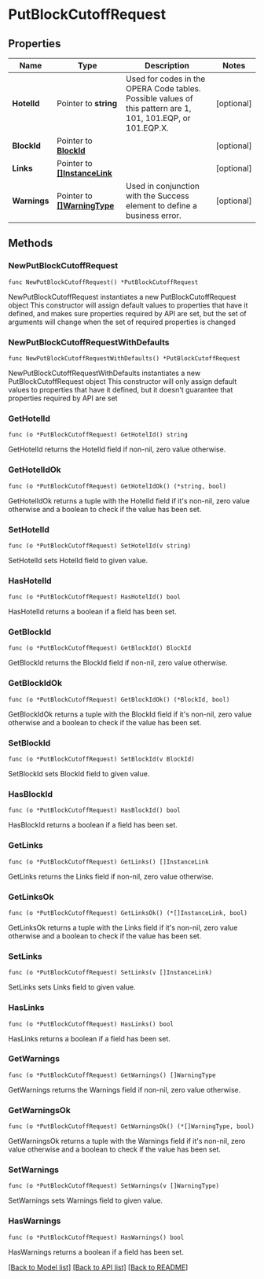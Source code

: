 # PutBlockCutoffRequest

## Properties

Name | Type | Description | Notes
------------ | ------------- | ------------- | -------------
**HotelId** | Pointer to **string** | Used for codes in the OPERA Code tables. Possible values of this pattern are 1, 101, 101.EQP, or 101.EQP.X. | [optional] 
**BlockId** | Pointer to [**BlockId**](BlockId.md) |  | [optional] 
**Links** | Pointer to [**[]InstanceLink**](InstanceLink.md) |  | [optional] 
**Warnings** | Pointer to [**[]WarningType**](WarningType.md) | Used in conjunction with the Success element to define a business error. | [optional] 

## Methods

### NewPutBlockCutoffRequest

`func NewPutBlockCutoffRequest() *PutBlockCutoffRequest`

NewPutBlockCutoffRequest instantiates a new PutBlockCutoffRequest object
This constructor will assign default values to properties that have it defined,
and makes sure properties required by API are set, but the set of arguments
will change when the set of required properties is changed

### NewPutBlockCutoffRequestWithDefaults

`func NewPutBlockCutoffRequestWithDefaults() *PutBlockCutoffRequest`

NewPutBlockCutoffRequestWithDefaults instantiates a new PutBlockCutoffRequest object
This constructor will only assign default values to properties that have it defined,
but it doesn't guarantee that properties required by API are set

### GetHotelId

`func (o *PutBlockCutoffRequest) GetHotelId() string`

GetHotelId returns the HotelId field if non-nil, zero value otherwise.

### GetHotelIdOk

`func (o *PutBlockCutoffRequest) GetHotelIdOk() (*string, bool)`

GetHotelIdOk returns a tuple with the HotelId field if it's non-nil, zero value otherwise
and a boolean to check if the value has been set.

### SetHotelId

`func (o *PutBlockCutoffRequest) SetHotelId(v string)`

SetHotelId sets HotelId field to given value.

### HasHotelId

`func (o *PutBlockCutoffRequest) HasHotelId() bool`

HasHotelId returns a boolean if a field has been set.

### GetBlockId

`func (o *PutBlockCutoffRequest) GetBlockId() BlockId`

GetBlockId returns the BlockId field if non-nil, zero value otherwise.

### GetBlockIdOk

`func (o *PutBlockCutoffRequest) GetBlockIdOk() (*BlockId, bool)`

GetBlockIdOk returns a tuple with the BlockId field if it's non-nil, zero value otherwise
and a boolean to check if the value has been set.

### SetBlockId

`func (o *PutBlockCutoffRequest) SetBlockId(v BlockId)`

SetBlockId sets BlockId field to given value.

### HasBlockId

`func (o *PutBlockCutoffRequest) HasBlockId() bool`

HasBlockId returns a boolean if a field has been set.

### GetLinks

`func (o *PutBlockCutoffRequest) GetLinks() []InstanceLink`

GetLinks returns the Links field if non-nil, zero value otherwise.

### GetLinksOk

`func (o *PutBlockCutoffRequest) GetLinksOk() (*[]InstanceLink, bool)`

GetLinksOk returns a tuple with the Links field if it's non-nil, zero value otherwise
and a boolean to check if the value has been set.

### SetLinks

`func (o *PutBlockCutoffRequest) SetLinks(v []InstanceLink)`

SetLinks sets Links field to given value.

### HasLinks

`func (o *PutBlockCutoffRequest) HasLinks() bool`

HasLinks returns a boolean if a field has been set.

### GetWarnings

`func (o *PutBlockCutoffRequest) GetWarnings() []WarningType`

GetWarnings returns the Warnings field if non-nil, zero value otherwise.

### GetWarningsOk

`func (o *PutBlockCutoffRequest) GetWarningsOk() (*[]WarningType, bool)`

GetWarningsOk returns a tuple with the Warnings field if it's non-nil, zero value otherwise
and a boolean to check if the value has been set.

### SetWarnings

`func (o *PutBlockCutoffRequest) SetWarnings(v []WarningType)`

SetWarnings sets Warnings field to given value.

### HasWarnings

`func (o *PutBlockCutoffRequest) HasWarnings() bool`

HasWarnings returns a boolean if a field has been set.


[[Back to Model list]](../README.md#documentation-for-models) [[Back to API list]](../README.md#documentation-for-api-endpoints) [[Back to README]](../README.md)


